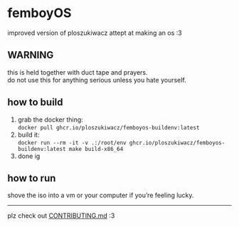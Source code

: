 # femboyOS

improved version of ploszukiwacz attept at making an os :3

## WARNING
this is held together with duct tape and prayers.  
do not use this for anything serious unless you hate yourself.

## how to build
1. grab the docker thing:  
   `docker pull ghcr.io/ploszukiwacz/femboyos-buildenv:latest`
2. build it:  
   `docker run --rm -it -v .:/root/env ghcr.io/ploszukiwacz/femboyos-buildenv:latest make build-x86_64`
3. done ig

## how to run
shove the iso into a vm or your computer if you’re feeling lucky.

---

plz check out <a href="CONTRIBUTING.md">CONTRIBUTING.md</a> :3